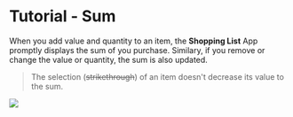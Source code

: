 # Tutorial - Sum

When you add value and quantity to an item, the **Shopping List** App promptly displays the sum of you purchase. Similary, if you remove or change the value or quantity, the sum is also updated.

> The selection (~~strikethrough~~) of an item doesn't decrease its value to the sum.

![](https://github.com/andreamussap/AFMussap-Tech-Shopping-List/blob/master/docs/images/sum_01.jpg)
